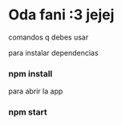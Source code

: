 # Oda fani :3 jejej #

comandos q debes usar

para instalar dependencias
### npm install

para abrir la app
### npm start

